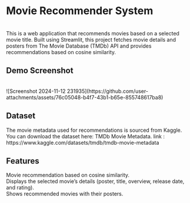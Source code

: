 <h1>Movie Recommender System</h1>
<br> 
This is a web application that recommends movies based on a selected movie title. Built using 
Streamlit, this project fetches movie details and posters from The Movie Database (TMDb) API 
and provides recommendations based on cosine similarity.
<br> 
<h2>Demo Screenshot</h2>

<br>
![Screenshot 2024-11-12 231935](https://github.com/user-attachments/assets/76c05048-b4f7-43b1-b65e-855748617ba8)



<br> 
<h2>Dataset</h2>
The movie metadata used for recommendations is sourced from Kaggle. You can download the dataset here: TMDb Movie Metadata.
link : https://www.kaggle.com/datasets/tmdb/tmdb-movie-metadata
<br> 
<h2>Features</h2>
Movie recommendation based on cosine similarity.<br>
Displays the selected movie’s details (poster, title, overview, release date, and rating).<br>
Shows recommended movies with their posters.<br>
<br> 
